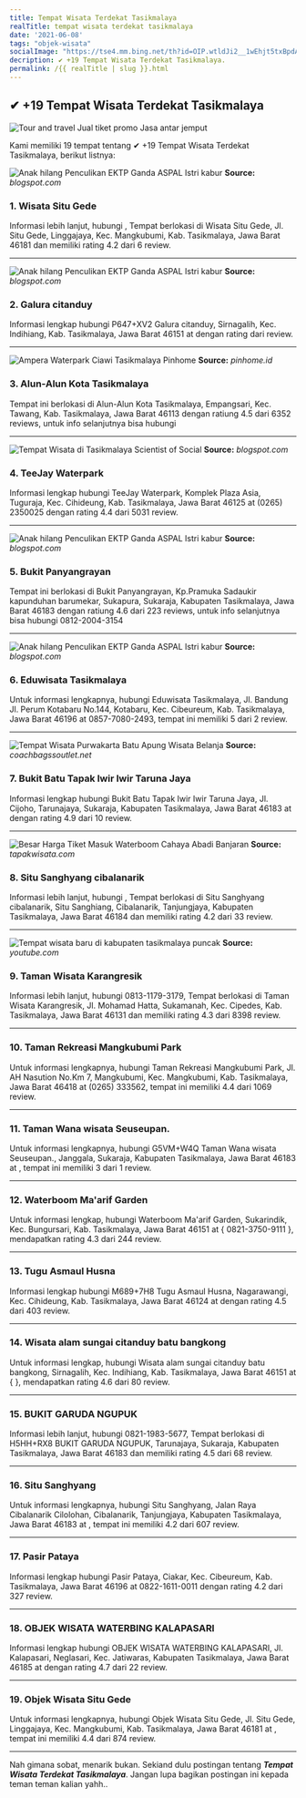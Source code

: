 ```yaml
---
title: Tempat Wisata Terdekat Tasikmalaya
realTitle: tempat wisata terdekat tasikmalaya
date: '2021-06-08'
tags: "objek-wisata"
socialImage: "https://tse4.mm.bing.net/th?id=OIP.wtldJi2__1wEhjt5txBpdAHaEe&amp;pid=15.1"
decription: ✔ +19 Tempat Wisata Terdekat Tasikmalaya.
permalink: /{{ realTitle | slug }}.html
---
```


## ✔ +19 Tempat Wisata Terdekat Tasikmalaya

![Tour and travel Jual tiket promo Jasa antar jemput ](http://2.bp.blogspot.com/-exZ7ZvY3qi4/Vm9lvDc_cGI/AAAAAAAAAAQ/OHLWAWThoSA/s1600/LION%2BAIR%2B259.jpg)



Kami memiliki 19 tempat tentang ✔ +19 Tempat Wisata Terdekat Tasikmalaya, berikut listnya:



![Anak hilang Penculikan EKTP Ganda  ASPAL Istri kabur ](https://tse3.mm.bing.net/th?id=OIP.3pCTDnlRpNUZTR_GzcAzpAHaFT&amp;pid=15.1)
**Source:** _blogspot.com_


### 1. Wisata Situ Gede



Informasi lebih lanjut, hubungi , Tempat berlokasi di Wisata Situ Gede, Jl. Situ Gede, Linggajaya, Kec. Mangkubumi, Kab. Tasikmalaya, Jawa Barat 46181 dan memiliki rating 4.2 dari 6 review.

---


![Anak hilang Penculikan EKTP Ganda  ASPAL Istri kabur ](https://tse4.mm.bing.net/th?id=OIP.F3CgKeX3RQTk0EM0w4XYpgHaD4&amp;pid=15.1)
**Source:** _blogspot.com_


### 2. Galura citanduy



Informasi lengkap hubungi P647+XV2 Galura citanduy, Sirnagalih, Kec. Indihiang, Kab. Tasikmalaya, Jawa Barat 46151 at  dengan rating  dari  review.

---


![Ampera Waterpark Ciawi Tasikmalaya  Pinhome](https://tse4.mm.bing.net/th?id=OIP.MTpVfJsmoFfvn0nu80o0qgHaFF&amp;pid=15.1)
**Source:** _pinhome.id_


### 3. Alun-Alun Kota Tasikmalaya



Tempat ini berlokasi di Alun-Alun Kota Tasikmalaya, Empangsari, Kec. Tawang, Kab. Tasikmalaya, Jawa Barat 46113 dengan ratiung 4.5 dari 6352 reviews, untuk info selanjutnya bisa hubungi 

---


![Tempat Wisata di Tasikmalaya  Scientist of Social](https://tse3.mm.bing.net/th?id=OIP.yip0YuMDMnwtuVPLm-m7dgExDM&amp;pid=15.1)
**Source:** _blogspot.com_


### 4. TeeJay Waterpark



Informasi lengkap hubungi TeeJay Waterpark, Komplek Plaza Asia, Tuguraja, Kec. Cihideung, Kab. Tasikmalaya, Jawa Barat 46125 at (0265) 2350025 dengan rating 4.4 dari 5031 review.

---


![Anak hilang Penculikan EKTP Ganda  ASPAL Istri kabur ](https://tse2.mm.bing.net/th?id=OIP.Lh0JSe3SsR0K8NH1JDEMvQHaF5&amp;pid=15.1)
**Source:** _blogspot.com_


### 5. Bukit Panyangrayan



Tempat ini berlokasi di Bukit Panyangrayan, Kp.Pramuka Sadaukir kapunduhan barumekar, Sukapura, Sukaraja, Kabupaten Tasikmalaya, Jawa Barat 46183 dengan ratiung 4.6 dari 223 reviews, untuk info selanjutnya bisa hubungi 0812-2004-3154

---


![Anak hilang Penculikan EKTP Ganda  ASPAL Istri kabur ](https://tse3.mm.bing.net/th?id=OIP.ffZEwsvaCT4t1Z5yRh0cTAHaIC&amp;pid=15.1)
**Source:** _blogspot.com_


### 6. Eduwisata Tasikmalaya



Untuk informasi lengkapnya, hubungi Eduwisata Tasikmalaya, Jl. Bandung Jl. Perum Kotabaru No.144, Kotabaru, Kec. Cibeureum, Kab. Tasikmalaya, Jawa Barat 46196 at 0857-7080-2493, tempat ini memiliki 5 dari 2 review.

---


![Tempat Wisata Purwakarta Batu Apung  Wisata Belanja ](https://tse2.mm.bing.net/th?id=OIP.8ef0UqAudcFB-_NiD4ns3wHaFj&amp;pid=15.1)
**Source:** _coachbagssoutlet.net_


### 7. Bukit Batu Tapak Iwir Iwir Taruna Jaya



Informasi lengkap hubungi Bukit Batu Tapak Iwir Iwir Taruna Jaya, Jl. Cijoho, Tarunajaya, Sukaraja, Kabupaten Tasikmalaya, Jawa Barat 46183 at  dengan rating 4.9 dari 10 review.

---


![Besar Harga Tiket Masuk Waterboom Cahaya Abadi Banjaran ](https://tse4.mm.bing.net/th?id=OIP.I6ODK7QTVsdzbbob9OsfpwAAAA&amp;pid=15.1)
**Source:** _tapakwisata.com_


### 8. Situ Sanghyang cibalanarik



Informasi lebih lanjut, hubungi , Tempat berlokasi di Situ Sanghyang cibalanarik, Situ Sanghiang, Cibalanarik, Tanjungjaya, Kabupaten Tasikmalaya, Jawa Barat 46184 dan memiliki rating 4.2 dari 33 review.

---


![Tempat wisata baru di kabupaten tasikmalaya  puncak ](https://tse4.mm.bing.net/th?id=OIP.sEdXehpnYexrGtBnLNn_oQHaEK&amp;pid=15.1)
**Source:** _youtube.com_


### 9. Taman Wisata Karangresik



Informasi lebih lanjut, hubungi 0813-1179-3179, Tempat berlokasi di Taman Wisata Karangresik, Jl. Mohamad Hatta, Sukamanah, Kec. Cipedes, Kab. Tasikmalaya, Jawa Barat 46131 dan memiliki rating 4.3 dari 8398 review.

---


### 10. Taman Rekreasi Mangkubumi Park



Untuk informasi lengkapnya, hubungi Taman Rekreasi Mangkubumi Park, Jl. AH Nasution No.Km 7, Mangkubumi, Kec. Mangkubumi, Kab. Tasikmalaya, Jawa Barat 46418 at (0265) 333562, tempat ini memiliki 4.4 dari 1069 review.

---


### 11. Taman Wana wisata Seuseupan.



Untuk informasi lengkapnya, hubungi G5VM+W4Q Taman Wana wisata Seuseupan., Janggala, Sukaraja, Kabupaten Tasikmalaya, Jawa Barat 46183 at , tempat ini memiliki 3 dari 1 review.

---


### 12. Waterboom Ma&#039;arif Garden



Untuk informasi lengkap, hubungi Waterboom Ma&#039;arif Garden, Sukarindik, Kec. Bungursari, Kab. Tasikmalaya, Jawa Barat 46151 at { 0821-3750-9111 }, mendapatkan rating 4.3 dari 244 review.

---


### 13. Tugu Asmaul Husna



Informasi lengkap hubungi M689+7H8 Tugu Asmaul Husna, Nagarawangi, Kec. Cihideung, Kab. Tasikmalaya, Jawa Barat 46124 at  dengan rating 4.5 dari 403 review.

---


### 14. Wisata alam sungai citanduy batu bangkong



Untuk informasi lengkap, hubungi Wisata alam sungai citanduy batu bangkong, Sirnagalih, Kec. Indihiang, Kab. Tasikmalaya, Jawa Barat 46151 at {  }, mendapatkan rating 4.6 dari 80 review.

---


### 15. BUKIT GARUDA NGUPUK



Informasi lebih lanjut, hubungi 0821-1983-5677, Tempat berlokasi di H5HH+RX8 BUKIT GARUDA NGUPUK, Tarunajaya, Sukaraja, Kabupaten Tasikmalaya, Jawa Barat 46183 dan memiliki rating 4.5 dari 68 review.

---


### 16. Situ Sanghyang



Untuk informasi lengkapnya, hubungi Situ Sanghyang, Jalan Raya Cibalanarik Cilolohan, Cibalanarik, Tanjungjaya, Kabupaten Tasikmalaya, Jawa Barat 46183 at , tempat ini memiliki 4.2 dari 607 review.

---


### 17. Pasir Pataya



Informasi lengkap hubungi Pasir Pataya, Ciakar, Kec. Cibeureum, Kab. Tasikmalaya, Jawa Barat 46196 at 0822-1611-0011 dengan rating 4.2 dari 327 review.

---


### 18. OBJEK WISATA WATERBING KALAPASARI



Informasi lengkap hubungi OBJEK WISATA WATERBING KALAPASARI, Jl. Kalapasari, Neglasari, Kec. Jatiwaras, Kabupaten Tasikmalaya, Jawa Barat 46185 at  dengan rating 4.7 dari 22 review.

---


### 19. Objek Wisata Situ Gede



Untuk informasi lengkapnya, hubungi Objek Wisata Situ Gede, Jl. Situ Gede, Linggajaya, Kec. Mangkubumi, Kab. Tasikmalaya, Jawa Barat 46181 at , tempat ini memiliki 4.4 dari 874 review.

---









Nah gimana sobat, menarik bukan. Sekiand dulu postingan tentang ***Tempat Wisata Terdekat Tasikmalaya***. Jangan lupa bagikan postingan ini kepada teman teman kalian yahh..
